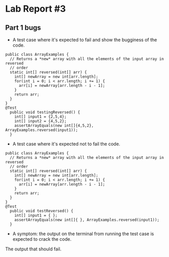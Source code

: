 # Lab Report #3

## Part 1 bugs
* A test case where it's expected to fail and show the bugginess of the code.
```
public class ArrayExamples {
  // Returns a *new* array with all the elements of the input array in reversed
  // order
  static int[] reversed(int[] arr) {
    int[] newArray = new int[arr.length];
    for(int i = 0; i < arr.length; i += 1) {
      arr[i] = newArray[arr.length - i - 1];
    }
    return arr;
  }
}
@Test
  public void testingReversed() {
    int[] input1 = {2,5,4};
    int[] input2 = {4,5,2};
    assertArrayEquals(new int[]{4,5,2}, ArrayExamples.reversed(input1));
  }
```
* A test case where it's expected not to fail the code.                                                                     
```
public class ArrayExamples {
  // Returns a *new* array with all the elements of the input array in reversed
  // order
  static int[] reversed(int[] arr) {
    int[] newArray = new int[arr.length];
    for(int i = 0; i < arr.length; i += 1) {
      arr[i] = newArray[arr.length - i - 1];
    }
    return arr;
  }
}
@Test
  public void testReversed() {
    int[] input1 = { };
    assertArrayEquals(new int[]{ }, ArrayExamples.reversed(input1));
  }
```
* A symptom: the output on the terminal from running the test case is expected to crack the code.

The output that should fail.


